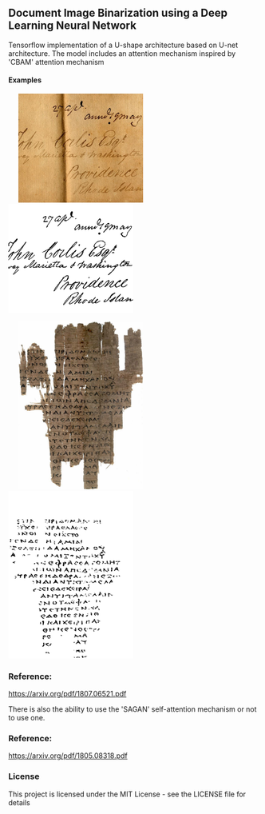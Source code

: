 ## Document Image Binarization using a Deep Learning Neural Network

Tensorflow implementation of a U-shape architecture based on U-net architecture. 
The model includes an attention mechanism inspired by 'CBAM' attention mechanism
#### Examples 
<p float="left">
<img   src="images/24testing.png"  hspace="20" width="250" >  
<img   src="images/24bin_testing.png"  width="250">   
</p>

<p float="left">
<img   src="images/112testing.png"  hspace="20" width="250" >  
<img   src="images/112bin_testing.png"  width="250">   
</p>

### Reference:

https://arxiv.org/pdf/1807.06521.pdf



There is also the ability to use the 'SAGAN' self-attention mechanism or not to use one.

### Reference:

https://arxiv.org/pdf/1805.08318.pdf


### License

This project is licensed under the MIT License - see the LICENSE file for details

